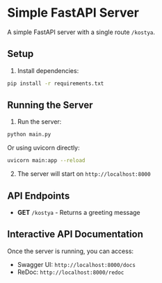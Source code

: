 # Simple FastAPI Server

A simple FastAPI server with a single route `/kostya`.

## Setup

1. Install dependencies:
```bash
pip install -r requirements.txt
```

## Running the Server

1. Run the server:
```bash
python main.py
```

Or using uvicorn directly:
```bash
uvicorn main:app --reload
```

2. The server will start on `http://localhost:8000`

## API Endpoints

- **GET** `/kostya` - Returns a greeting message

## Interactive API Documentation

Once the server is running, you can access:
- Swagger UI: `http://localhost:8000/docs`
- ReDoc: `http://localhost:8000/redoc`
